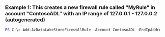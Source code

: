 ### Example 1: This creates a new firewall rule called "MyRule" in account "ContosoADL" with an IP range of 127.0.0.1 - 127.0.0.2 (autogenerated)
```powershell
PS C:\> Add-AzDataLakeStoreFirewallRule -Account ContosoADL -EndIpAddress 127.0.0.2 -Name MyRule -StartIpAddress 127.0.0.1
```


